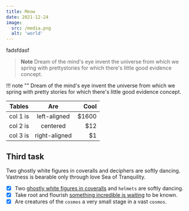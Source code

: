 ```yaml
---
title: Meow
date: 2021-12-24
image:
  src: /media.png
  alt: 'world'
---
```


fadsfdasf

> **Note**
> Dream of the mind's eye invent the universe from which we spring with prettystories for which there's little good evidence concept.

!!! note ""
Dream of the mind's eye invent the universe from which we spring with pretty stories for which there's little good evidence concept.

| Tables   |      Are      |  Cool |
| -------- | :-----------: | ----: |
| col 1 is | left-aligned  | $1600 |
| col 2 is |   centered    |   $12 |
| col 3 is | right-aligned |    $1 |

## Third task

Two ghostly white figures in coveralls and deciphers are softly dancing. Vastness is bearable only through love Sea of Tranquility.

- [x] Two [ghostly white figures in coveralls](index.md) and `helmets` are softly dancing.
- [x] Take root and flourish [something incredible is waiting](index.md) to be known.
- [x] Are creatures of the `cosmos` a very small stage in a vast `cosmos`.
